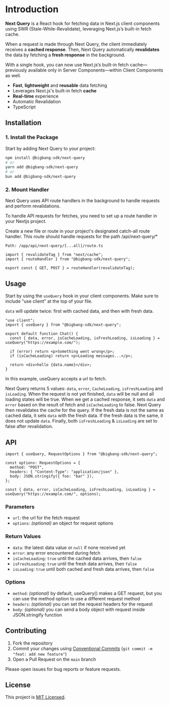 # Introduction

**Next Query** is a React hook for fetching data in Next.js client components using SWR (Stale-While-Revalidate), leveraging Next.js’s built-in fetch cache.

When a request is made through Next Query, the client immediately receives a **cached response**. Then, Next Query automatically **revalidates** the data by fetching a **fresh response** in the background.

With a single hook, you can now use Next.js’s built-in fetch cache—previously available only in Server Components—within Client Components as well.

- **Fast**, **lightweight** and **reusable** data fetching
- Leverages Next.js's built-in fetch **cache**
- **Real-time** experience
- Automatic Revalidation
- TypeScript

## Installation

### 1. Install the Package

Start by adding Next Query to your project:

```bash
npm install @bigbang-sdk/next-query
# or
yarn add @bigbang-sdk/next-query
# or
bun add @bigbang-sdk/next-query
```

### 2. Mount Handler

Next Query uses API route handlers in the background to handle requests and perform revalidations.

To handle API requests for fetches, you need to set up a route handler in your Nextjs project.

Create a new file or route in your project's designated catch-all route handler. This route should handle requests for the path /api/next-query/\*

`Path: /app/api/next-query/[...all]/route.ts`

```tsx
import { revalidateTag } from "next/cache";
import { routeHandler } from "@bigbang-sdk/next-query";

export const { GET, POST } = routeHandler(revalidateTag);
```

## Usage

Start by using the `useQuery` hook in your client components. Make sure to include "use client" at the top of your file.

`data` will update twice: first with cached data, and then with fresh data.

```tsx
"use client";
import { useQuery } from "@bigbang-sdk/next-query";

export default function Chat() {
  const { data, error, isCacheLoading, isFreshLoading, isLoading } = useQuery("https://example.com/");

  if (error) return <p>Something went wrong</p>;
  if (isCacheLoading) return <p>Loading messages...</p>;

  return <div>hello {data.name}</div>;
}
```

In this example, useQuery accepts a url to fetch.

Next Query returns 5 values: `data`, `error`, `CacheLoading`, `isFreshLoading` and `isLoading`. When the request is not yet finished, `data` will be null and all loading states will be true. When we get a cached response, it sets `data` and `error` based on the result of fetch and `isCacheLoading` to false. Next Query then revalidates the cache for the query. If the fresh data is not the same as cached data, it sets `data` with the fresh data. If the fresh data is the same, it does not update `data`. Finally, both `isFreshLoading` & `isLoading` are set to false after revalidation.

## API

```tsx
import { useQuery, RequestOptions } from "@bigbang-sdk/next-query";

const options: RequestOptions = {
  method: "POST",
  headers: { "Content-Type": "application/json" },
  body: JSON.stringify({ foo: "bar" }),
};

const { data, error, isCacheLoading, isFreshLoading, isLoading } = useQuery("https://example.com/", options);
```

### Parameters

- `url`: the url for the fetch request
- `options`: <em>(optional)</em> an object for request options

### Return Values

- `data`: the latest data value or `null` if none received yet
- `error`: any error encountered during fetch
- `isCacheLoading`: `true` until the cached data arrives, then `false`
- `isFreshLoading`: `true` until the fresh data arrives, then `false`
- `isLoading`: `true` until both cached and fresh data arrives, then `false`

### Options

- `method`: <em>(optional)</em> by default, useQuery() makes a GET request, but you can use the method option to use a different request method
- `headers`: <em>(optional)</em> you can set the request headers for the request
- `body`: <em>(optional)</em> you can send a body object with request inside JSON.stringify function

## Contributing

1. Fork the repository
2. Commit your changes using [Conventional Commits](https://www.conventionalcommits.org/en) (`git commit -m "feat: add new feature"`)
3. Open a Pull Request on the `main` branch

Please open issues for bug reports or feature requests.

## License

This project is [MIT Licensed](LICENSE).
